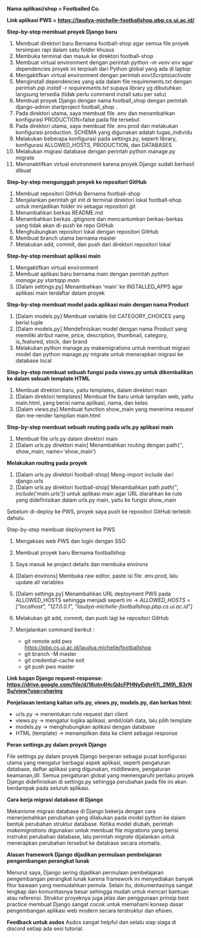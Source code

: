 **Nama aplikasi/shop = Footballed Co.**

**Link aplikasi PWS = https://laudya-michelle-footballshop.pbp.cs.ui.ac.id/**



**Step-by-step membuat proyek Django baru**

1. Membuat direktori baru Bernama football-shop agar semua file proyek tersimpan rapi dalam satu folder khusus
2. Membuka terminal dan masuk ke direktori football-shop
3. Membuat virtual environment dengan perintah *python -m venv env* agar dependencies proyek ini terpisah dari Python global yang ada di laptop
4. Mengaktifkan virtual environment dengan perintah *env\\Scripts\\activate*
5. Menginstall dependencies yang ada dalam file requirements.txt dengan perintah *pip install -r requirements.txt* supaya library yg dibutuhkan langsung tersedia (tidak perlu command install satu per satu)
6. Membuat proyek Django dengan nama football\_shop dengan perintah django-admin startproject football\_shop .
7. Pada direktori utama, saya membuat file .env dan menambahkan konfigurasi PRODUCTION=false pada file tersebut
8. Pada direktori utama, saya membuat file .env.prod dan melakukan konfigurasi production. SCHEMA yang digunakan adalah tugas\_individu
9. Melakukan beberapa konfigurasi pada settings.py, seperti library, konfigurasi ALLOWED\_HOSTS, PRODUCTION, dan DATABASES
10. Melakukan migrasi database dengan perintah python manage.py migrate
11. Menonaktifkan virtual environment karena proyek Django sudah berhasil dibuat



**Step-by-step mengunggah proyek ke repositori GitHub**

1. Membuat repositori GitHub Bernama football-shop
2. Menjalankan perintah git init di terminal direktori lokal football-shop untuk menjadikan folder ini sebagai repositori git
3. Menambahkan berkas README.md
4. Menambahkan berkas .gitignore dan mencantumkan berkas-berkas yang tidak akan di-push ke repo GitHub
5. Menghubungkan repositori lokal dengan repositori GitHub
6. Membuat branch utama bernama master
7. Melakukan add, commit, dan push dari direktori repositori lokal



**Step-by-step membuat aplikasi main**

1. Mengaktifkan virtual environment
2. Membuat aplikasi baru bernama main dengan perintah *python manage.py startapp main*
3. \[Dalam settings.py] Menambahkan 'main' ke INSTALLED\_APPS agar aplikasi main terdaftar dalam proyek



**Step-by-step membuat model pada aplikasi main dengan nama Product**

1. \[Dalam models.py] Membuat variable list CATEGORY\_CHOICES yang berisi tuple
2. \[Dalam models.py] Mendefinisikan model dengan nama Product yang memiliki atribut name, price, description, thumbnail, category, is\_featured, stock, dan brand
3. Melakukan python manage.py makemigrations untuk membuat migrasi model dan python manage.py migrate untuk menerapkan migrasi ke database local



**Step-by-step membuat sebuah fungsi pada views.py untuk dikembalikan ke dalam sebuah template HTML**

1. Membuat direktori baru, yaitu templates, dalam direktori main
2. \[Dalam direktori templates] Membuat file baru untuk tampilan web, yaitu main.html, yang berisi nama aplikasi, nama, dan kelas
3. \[Dalam views.py] Membuat function show\_main yang menerima request dan me-render tampilan main.html



**Step-by-step membuat sebuah routing pada urls.py aplikasi main**

1. Membuat file urls.py dalam direktori main
2. \[Dalam urls.py direktori main] Menambahkan routing dengan path('', show\_main, name='show\_main')



**Melakukan routing pada proyek**

1. \[Dalam urls.py direktori football-shop] Meng-import include dari django.urls
2. \[Dalam urls.py direktori football-shop] Menambahkan path *path('', include('main.urls'))* untuk aplikasi main agar URL diarahkan ke rute yang didefinisikan dalam urls.py main, yaitu ke fungsi show\_main



Sebelum di-deploy ke PWS, proyek saya push ke repositori GitHub terlebih dahulu.



Step-by-step membuat deployment ke PWS

1. Mengakses web PWS dan login dengan SSO
2. Membuat proyek baru Bernama footballshop
3. Saya masuk ke project details dan membuka environs
4. \[Dalam environs] Membuka raw editor, paste isi file .env.prod, lalu update all variables
5. \[Dalam settings.py] Menambahkan URL deployment PWS pada ALLOWED\_HOSTS sehingga menjadi seperti ini -> *ALLOWED\_HOSTS = \["localhost", "127.0.0.1", "laudya-michelle-footballshop.pbp.cs.ui.ac.id"]*
6. Melakukan git add, commit, dan push lagi ke repositori GitHub
7. Menjalankan command berikut :

   * git remote add pws https://pbp.cs.ui.ac.id/laudya.michelle/footballshop
   * git branch -M master
   * git credential-cache exit
   * git push pws master



**Link bagan Django request-response: https://drive.google.com/file/d/16utn4HcQdcFPHNyEqhr61\_2M9\_B3rNSu/view?usp=sharing**



**Penjelasan tentang kaitan urls.py, views.py, models.py, dan berkas html:**

* urls.py -> menentukan rute request dari client
* views.py -> mengatur logika aplikasi, ambil/olah data, lalu pilih template
* models.py -> menghubungkan aplikasi dengan database
* HTML (template) -> menampilkan data ke client sebagai response



**Peran settings.py dalam proyek Django**

File settings.py dalam proyek Django berperan sebagai pusat konfigurasi utama yang mengatur berbagai aspek aplikasi, seperti pengaturan database, daftar aplikasi yang digunakan, middleware, pengaturan keamanan,dll. Semua pengaturan global yang memengaruhi perilaku proyek Django didefinisikan di settings.py sehingga perubahan pada file ini akan berdampak pada seluruh aplikasi.



**Cara kerja migrasi database di Django**

Mekanisme migrasi database di Django bekerja dengan cara menerjemahkan perubahan yang dilakukan pada model python ke dalam bentuk perubahan struktur database. Ketika model diubah, perintah *makemigrations* digunakan untuk membuat file migrations yang berisi instruksi perubahan database, lalu perintah *migrate* dijalankan untuk menerapkan perubahan tersebut ke database secara otomatis.



**Alasan framework Django dijadikan permulaan pembelajaran pengembangan perangkat lunak**

Menurut saya, Django sering dijadikan permulaan pembelajaran pengembangan perangkat lunak karena framework ini menyediakan banyak fitur bawaan yang memudahkan pemula. Selain itu, dokumentasinya sangat lengkap dan komunitasnya besar sehingga mudah untuk mencari bantuan atau referensi. Struktur proyeknya juga jelas dan penggunaan prinsip best practice membuat Django sangat cocok untuk memahami konsep dasar pengembangan aplikasi web modern secara terstruktur dan efisien.

**Feedback untuk asdos**
Asdos sangat helpful dan selalu siap siaga di discord setiap ada sesi tutorial.

